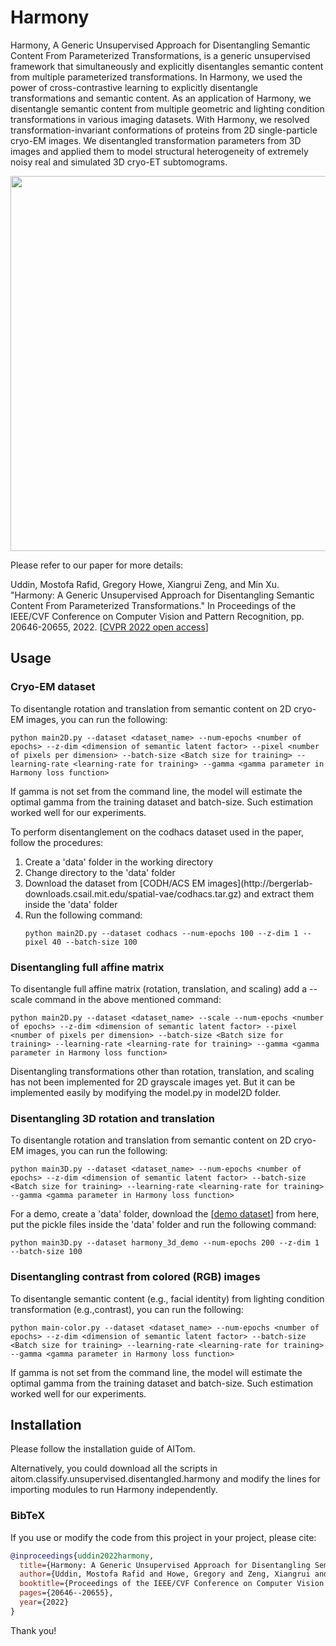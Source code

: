 # Harmony

Harmony, A Generic Unsupervised Approach for Disentangling Semantic Content From Parameterized Transformations, is a generic unsupervised framework that simultaneously and explicitly disentangles semantic content from multiple parameterized transformations. In Harmony, we used the power of cross-contrastive learning to explicitly disentangle transformations and semantic content. As an application of Harmony, we disentangle semantic content from multiple geometric and lighting condition transformations in various imaging datasets. With Harmony, we resolved transformation-invariant conformations of proteins from 2D single-particle cryo-EM images. We disentangled transformation parameters from 3D images and applied them to model structural heterogeneity of extremely noisy real and simulated 3D cryo-ET subtomograms. 


<p align="center">
<img src="https://user-images.githubusercontent.com/14123565/180104959-46ecb2b6-03c6-49de-b296-b6546d62c98a.png" width="600">
</p>

Please refer to our paper for more details:

Uddin, Mostofa Rafid, Gregory Howe, Xiangrui Zeng, and Min Xu. "Harmony: A Generic Unsupervised Approach for Disentangling Semantic Content From Parameterized Transformations." In Proceedings of the IEEE/CVF Conference on Computer Vision and Pattern Recognition, pp. 20646-20655, 2022. [[CVPR 2022 open access](https://openaccess.thecvf.com/content/CVPR2022/papers/Uddin_Harmony_A_Generic_Unsupervised_Approach_for_Disentangling_Semantic_Content_From_CVPR_2022_paper.html)]

## Usage

### Cryo-EM dataset

To disentangle rotation and translation from semantic content on 2D cryo-EM images, you can run the following:

```
python main2D.py --dataset <dataset_name> --num-epochs <number of epochs> --z-dim <dimension of semantic latent factor> --pixel <number of pixels per dimension> --batch-size <Batch size for training> --learning-rate <learning-rate for training> --gamma <gamma parameter in Harmony loss function>
```

If gamma is not set from the command line, the model will estimate the optimal gamma from the training dataset and batch-size. Such estimation worked well for our experiments. 

To perform disentanglement on the codhacs dataset used in the paper, follow the procedures:

<ol>

<li>Create a 'data' folder in the working directory</li> 
<li>Change directory to the 'data' folder</li>
<li>Download the dataset from [CODH/ACS EM images](http://bergerlab-downloads.csail.mit.edu/spatial-vae/codhacs.tar.gz) and extract them inside the 'data' folder</li>
<li>Run the following command:

```
python main2D.py --dataset codhacs --num-epochs 100 --z-dim 1 --pixel 40 --batch-size 100
```
</li>
</ol>

### Disentangling full affine matrix 

To disentangle full affine matrix (rotation, translation, and scaling) add a --scale command in the above mentioned command:

```
python main2D.py --dataset <dataset_name> --scale --num-epochs <number of epochs> --z-dim <dimension of semantic latent factor> --pixel <number of pixels per dimension> --batch-size <Batch size for training> --learning-rate <learning-rate for training> --gamma <gamma parameter in Harmony loss function>
```

Disentangling transformations other than rotation, translation, and scaling has not been implemented for 2D grayscale images yet. But it can be implemented easily by modifying the model.py in model2D folder. 

### Disentangling 3D rotation and translation

To disentangle rotation and translation from semantic content on 2D cryo-EM images, you can run the following:

```
python main3D.py --dataset <dataset_name> --num-epochs <number of epochs> --z-dim <dimension of semantic latent factor> --batch-size <Batch size for training> --learning-rate <learning-rate for training> --gamma <gamma parameter in Harmony loss function>
```

For a demo, create a 'data' folder, download the [[demo dataset](https://cmu.box.com/s/vx45o7xa3qbz6tyd0ri6sxgpxus613wy)] from here, put the pickle files inside the 'data' folder and run the following command:

```
python main3D.py --dataset harmony_3d_demo --num-epochs 200 --z-dim 1 --batch-size 100
```

### Disentangling contrast from colored (RGB) images

To disentangle semantic content (e.g., facial identity) from lighting condition transformation (e.g.,contrast), you can run the following:

```
python main-color.py --dataset <dataset_name> --num-epochs <number of epochs> --z-dim <dimension of semantic latent factor> --batch-size <Batch size for training> --learning-rate <learning-rate for training> --gamma <gamma parameter in Harmony loss function>
```

If gamma is not set from the command line, the model will estimate the optimal gamma from the training dataset and batch-size. Such estimation worked well for our experiments. 

## Installation 
Please follow the installation guide of AITom. 

Alternatively, you could download all the scripts in aitom.classify.unsupervised.disentangled.harmony and modify the lines for importing modules to run Harmony independently. 

### BibTeX

If you use or modify the code from this project in your project, please cite:
```bibtex
@inproceedings{uddin2022harmony,
  title={Harmony: A Generic Unsupervised Approach for Disentangling Semantic Content From Parameterized Transformations},
  author={Uddin, Mostofa Rafid and Howe, Gregory and Zeng, Xiangrui and Xu, Min},
  booktitle={Proceedings of the IEEE/CVF Conference on Computer Vision and Pattern Recognition},
  pages={20646--20655},
  year={2022}
}
```
Thank you!
